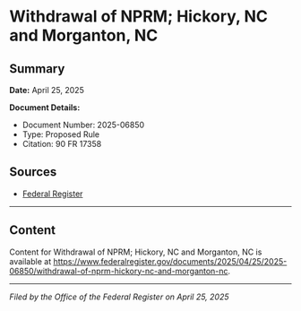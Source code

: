 # Withdrawal of NPRM; Hickory, NC and Morganton, NC

## Summary

**Date:** April 25, 2025

**Document Details:**
- Document Number: 2025-06850
- Type: Proposed Rule
- Citation: 90 FR 17358

## Sources
- [Federal Register](https://www.federalregister.gov/documents/2025/04/25/2025-06850/withdrawal-of-nprm-hickory-nc-and-morganton-nc)

---

## Content

Content for Withdrawal of NPRM; Hickory, NC and Morganton, NC is available at https://www.federalregister.gov/documents/2025/04/25/2025-06850/withdrawal-of-nprm-hickory-nc-and-morganton-nc.

---

*Filed by the Office of the Federal Register on April 25, 2025*
